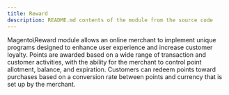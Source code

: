 ```yaml
---
title: Reward
description: README.md contents of the module from the source code
---
```


Magento\Reward module allows an online merchant to implement unique programs designed to enhance user experience and increase
customer loyalty. Points are awarded based on a wide range of transaction and customer activities, with the ability for
the merchant to control point allotment, balance, and expiration. Customers can redeem points toward purchases based on
a conversion rate between points and currency that is set up by the merchant.
